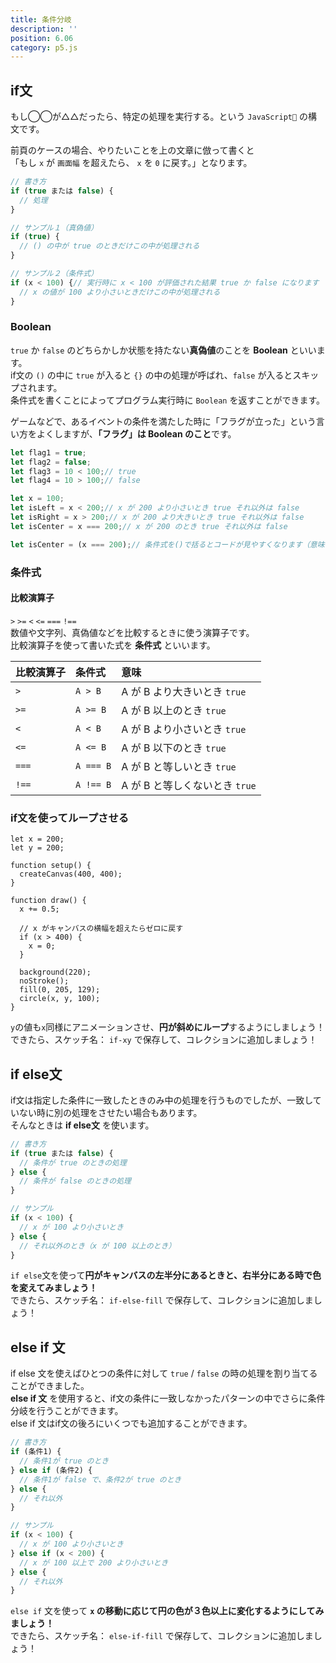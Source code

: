 ```yaml
---
title: 条件分岐
description: ''
position: 6.06
category: p5.js
---
```


## if文

もし◯◯が△△だったら、特定の処理を実行する。という `JavaScript` の構文です。

前頁のケースの場合、やりたいことを上の文章に倣って書くと  
「もし `x` が `画面幅` を超えたら、 `x` を `0` に戻す。」となります。

```javascript
// 書き方
if (true または false) {
  // 処理
}

// サンプル１（真偽値）
if (true) {
  // () の中が true のときだけこの中が処理される
}

// サンプル２（条件式）
if (x < 100) {// 実行時に x < 100 が評価された結果 true か false になります
  // x の値が 100 より小さいときだけこの中が処理される
}
```

### Boolean

`true` か `false` のどちらかしか状態を持たない**真偽値**のことを **Boolean** といいます。  
if文の `()` の中に `true` が入ると `{}` の中の処理が呼ばれ、`false` が入るとスキップされます。  
条件式を書くことによってプログラム実行時に `Boolean` を返すことができます。

ゲームなどで、あるイベントの条件を満たした時に「フラグが立った」という言い方をよくしますが、**「フラグ」は Boolean のこと**です。

```javascript
let flag1 = true;
let flag2 = false;
let flag3 = 10 < 100;// true
let flag4 = 10 > 100;// false

let x = 100;
let isLeft = x < 200;// x が 200 より小さいとき true それ以外は false
let isRight = x > 200;// x が 200 より大きいとき true それ以外は false
let isCenter = x === 200;// x が 200 のとき true それ以外は false

let isCenter = (x === 200);// 条件式を()で括るとコードが見やすくなります（意味は変わりません）
```

### 条件式

#### 比較演算子
`>` `>=` `<` `<=` `===` `!==`  
数値や文字列、真偽値などを比較するときに使う演算子です。  
比較演算子を使って書いた式を <strong>条件式</strong> といいます。

|比較演算子|条件式|意味|
|:--|:--|:--|
|`>`|`A > B`|A が B より大きいとき `true`|
|`>=`|`A >= B`|A が B 以上のとき `true`|
|`<`|`A < B`|A が B より小さいとき `true`|
|`<=`|`A <= B`|A が B 以下のとき `true`|
|`===`|`A === B`|A が B と等しいとき `true`|
|`!==`|`A !== B`|A が B と等しくないとき `true`|

### if文を使ってループさせる

```javascript[sketch.js]
let x = 200;
let y = 200;

function setup() {
  createCanvas(400, 400);
}

function draw() {
  x += 0.5;

  // x がキャンバスの横幅を超えたらゼロに戻す
  if (x > 400) {
    x = 0;
  }

  background(220);
  noStroke();
  fill(0, 205, 129);
  circle(x, y, 100);
}
```

<live-demo src="/resource/livedemo/p5js/conditions/if/"></live-demo>

<alert type="success">

`y`の値も`x`同様にアニメーションさせ、**円が斜めにループ**するようにしましょう！  
できたら、スケッチ名： `if-xy` で保存して、コレクションに追加しましょう！

</alert>

## if else文

if文は指定した条件に一致したときのみ中の処理を行うものでしたが、一致していない時に別の処理をさせたい場合もあります。  
そんなときは <strong>if else文</strong> を使います。

```javascript
// 書き方
if (true または false) {
  // 条件が true のときの処理
} else {
  // 条件が false のときの処理
}

// サンプル
if (x < 100) {
  // x が 100 より小さいとき
} else {
  // それ以外のとき（x が 100 以上のとき）
}
```

<alert type="success">

`if else`文を使って**円がキャンバスの左半分にあるときと、右半分にある時で色を変えてみましょう！**  
できたら、スケッチ名： `if-else-fill` で保存して、コレクションに追加しましょう！

</alert>

<live-demo src="/resource/livedemo/p5js/conditions/if-else/"></live-demo>

## else if 文

if else 文を使えばひとつの条件に対して `true` / `false` の時の処理を割り当てることができました。  
<strong>else if 文</strong> を使用すると、if文の条件に一致しなかったパターンの中でさらに条件分岐を行うことができます。  
else if 文はif文の後ろにいくつでも追加することができます。

```javascript
// 書き方
if (条件1) {
  // 条件1が true のとき
} else if (条件2) {
  // 条件1が false で、条件2が true のとき
} else {
  // それ以外
}

// サンプル
if (x < 100) {
  // x が 100 より小さいとき
} else if (x < 200) {
  // x が 100 以上で 200 より小さいとき
} else {
  // それ以外
}
```

<alert type="success">

`else if` 文を使って **`x` の移動に応じて円の色が３色以上に変化するようにしてみましょう！**  
できたら、スケッチ名： `else-if-fill` で保存して、コレクションに追加しましょう！

</alert>

<live-demo src="/resource/livedemo/p5js/conditions/if-else-if/"></live-demo>
